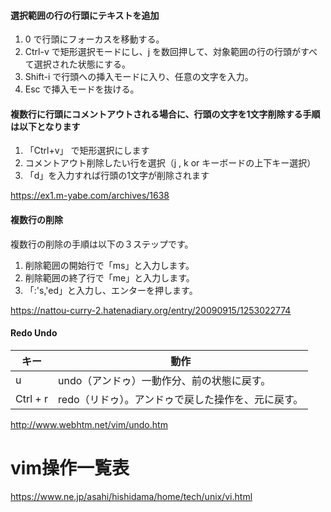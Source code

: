 #### 選択範囲の行の行頭にテキストを追加

1. 0 で行頭にフォーカスを移動する。
2. Ctrl-v で矩形選択モードにし、j を数回押して、対象範囲の行の行頭がすべて選択された状態にする。
3. Shift-i で行頭への挿入モードに入り、任意の文字を入力。
4. Esc で挿入モードを抜ける。



#### 複数行に行頭にコメントアウトされる場合に、行頭の文字を1文字削除する手順は以下となります

1. 「Ctrl+v」 で矩形選択にします
2. コメントアウト削除したい行を選択（j , k or キーボードの上下キー選択）
3. 「d」を入力すれば行頭の1文字が削除されます

https://ex1.m-yabe.com/archives/1638



#### 複数行の削除

複数行の削除の手順は以下の３ステップです。

1. 削除範囲の開始行で「ms」と入力します。
2. 削除範囲の終了行で「me」と入力します。
3. 「:'s,'ed」と入力し、エンターを押します。

https://nattou-curry-2.hatenadiary.org/entry/20090915/1253022774

#### Redo Undo

| キー     | 動作                                               |
| -------- | -------------------------------------------------- |
| u        | undo（アンドゥ）一動作分、前の状態に戻す。         |
| Ctrl + r | redo（リドゥ）。アンドゥで戻した操作を、元に戻す。 |

http://www.webhtm.net/vim/undo.htm

# vim操作一覧表

https://www.ne.jp/asahi/hishidama/home/tech/unix/vi.html

